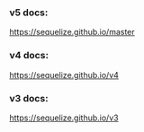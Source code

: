 ### v5 docs:
https://sequelize.github.io/master

### v4 docs:
https://sequelize.github.io/v4

### v3 docs:
https://sequelize.github.io/v3

